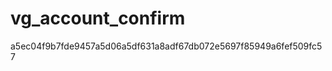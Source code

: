 vg_account_confirm
==================

a5ec04f9b7fde9457a5d06a5df631a8adf67db072e5697f85949a6fef509fc57
